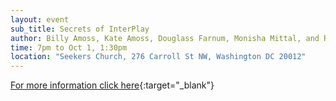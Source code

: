 ```yaml
---
layout: event
sub_title: Secrets of InterPlay
author: Billy Amoss, Kate Amoss, Douglass Farnum, Monisha Mittal, and Robin Carnes
time: 7pm to Oct 1, 1:30pm
location: "Seekers Church, 276 Carroll St NW, Washington DC 20012"
---
```


[For more information click here](https://InterPlay.org/index.cfm/go/events:event/happening_id/3091){:target="_blank"}
